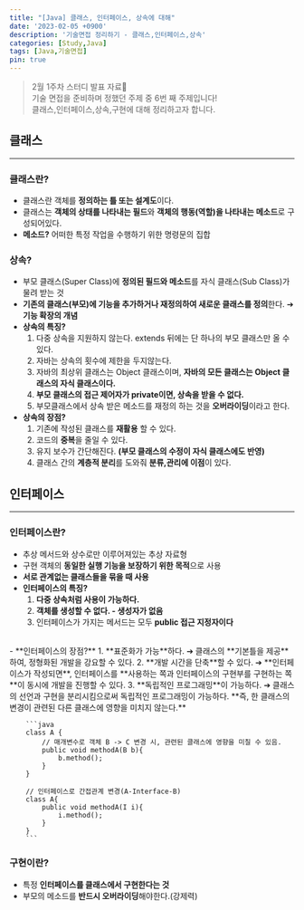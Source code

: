 ```yaml
---
title: "[Java] 클래스, 인터페이스, 상속에 대해"
date: '2023-02-05 +0900'
description: '기술면접 정리하기 - 클래스,인터페이스,상속'
categories: [Study,Java]
tags: [Java,기술면접]
pin: true
---
```


> 2월 1주차 스터디 발표 자료📖                                    
> 기술 면접을 준비하며 정했던 주제 중 6번 째 주제입니다!           
> 클래스,인터페이스,상속,구현에 대해 정리하고자 합니다.

## **클래스** ##
---
### **클래스란?** ###
- 클래스란 객체를 **정의하는 틀 또는 설계도**이다.
- 클래스는 **객체의 상태를 나타내는 필드**와 **객체의 행동(역할)을 나타내는 메소드**로 구성되어있다.
- **메소드?** 어떠한 특정 작업을 수행하기 위한 명령문의 집합

### **상속?** ###
- 부모 클래스(Super Class)에 **정의된 필드와 메소드**를 자식 클래스(Sub Class)가 물려 받는 것
- **기존의 클래스(부모)에 기능을 추가하거나 재정의하여 새로운 클래스를 정의**한다. ➔ **기능 확장의 개념**
- **상속의 특징?**
    1. 다중 상속을 지원하지 않는다. extends 뒤에는 단 하나의 부모 클래스만 올 수 있다.
    2. 자바는 상속의 횟수에 제한을 두지않는다.
    3. 자바의 최상위 클래스는 Object 클래스이며, **자바의 모든 클래스는 Object 클래스의 자식 클래스이다.**
    4. **부모 클래스의 접근 제어자가 private이면, 상속을 받을 수 없다.**
    5. 부모클래스에서 상속 받은 메소드를 재정의 하는 것을 **오버라이딩**이라고 한다.
- **상속의 장점?**
    1. 기존에 작성된 클래스를 **재활용** 할 수 있다.
    2. 코드의 **중복**을 줄일 수 있다.
    3. 유지 보수가 간단해진다. **(부모 클래스의 수정이 자식 클래스에도 반영)**
    4. 클래스 간의 **계층적 분리**를 도와줘 **분류,관리에 이점**이 있다.

## **인터페이스** ##
---
### **인터페이스란?** ###
- 추상 메서드와 상수로만 이루어져있는 추상 자료형
- 구현 객체의 **동일한 실행 기능을 보장하기 위한 목적**으로 사용
- **서로 관계없는 클래스들을 묶을 때 사용**
- **인터페이스의 특징?**
    1. **다중 상속처럼 사용이 가능하다.**
    2. **객체를 생성할 수 없다. - 생성자가 없음**
    3. 인터페이스가 가지는 메서드는 모두 **public 접근 지정자이다**      
<br>
- **인터페이스의 장점?**
    1. **표준화가 가능**하다.     
    ➔ 클래스의 **기본틀을 제공**하여, 정형화된 개발을 강요할 수 있다.
    2. **개발 시간을 단축**할 수 있다.      
    ➔ **인터페이스가 작성되면**, 인터페이스를 **사용하는 쪽과 인터페이스의 구현부를 구현하는 쪽**이 동시에 개발을 진행할 수 있다.
    3. **독립적인 프로그래밍**이 가능하다.     
    ➔ 클래스의 선언과 구현을 분리시킴으로써 독립적인 프로그래밍이 가능하다. **즉, 한 클래스의 변경이 관련된 다른 클래스에 영향을 미치지 않는다.**

        ```java
        class A {
            // 매개변수로 객체 B -> C 변경 시, 관련된 클래스에 영향을 미칠 수 있음.
            public void methodA(B b){
                b.method();
            } 
        }

        // 인터페이스로 간접관계 변경(A-Interface-B)
        class A{
            public void methodA(I i){
                i.method();
            }
        }
        ```

### **구현이란?** ###
* 특정 **인터페이스를 클래스에서 구현한다는 것**
* 부모의 메소드를 **반드시 오버라이딩**해야한다.(강제력)
